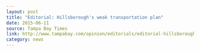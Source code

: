 ```yaml
---
layout: post
title: "Editorial: Hillsborough's weak transportation plan"
date: 2015-06-11
source: Tampa Bay Times
link: http://www.tampabay.com/opinion/editorials/editorial-hillsboroughs-weak-transportation-plan/2233337
category: news
---
```


